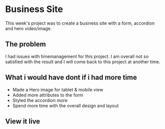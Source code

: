 # Business Site

This week's project was to create a business site with a form, accordion and hero video/image.

## The problem

I had issues with timemanagement for this project. I am overall not so satisfied with the result and I will come back to this project at another time.

## What i would have dont if i had more time

- Made a Hero image for tablet & mobile view
- Added more attributes to the form
- Styled the accordion more
- Spend more time with the overall design and layout

## View it live
